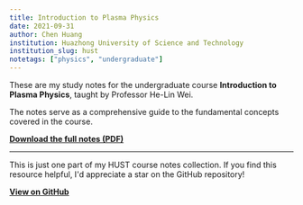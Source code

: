 ```yaml
---
title: Introduction to Plasma Physics
date: 2021-09-31
author: Chen Huang
institution: Huazhong University of Science and Technology
institution_slug: hust
notetags: ["physics", "undergraduate"]
---
```


These are my study notes for the undergraduate course **Introduction to Plasma Physics**, taught by Professor He-Lin Wei.

The notes serve as a comprehensive guide to the fundamental concepts covered in the course.

[**Download the full notes (PDF)**](/notes/introduction-to-plasma-physics/pdf/introduction-to-plasma-physics.pdf)

---

This is just one part of my HUST course notes collection. If you find this resource helpful, I'd appreciate a star on the GitHub repository!

[**View on GitHub**](https://github.com/chenx820/HUST-course-notes)
